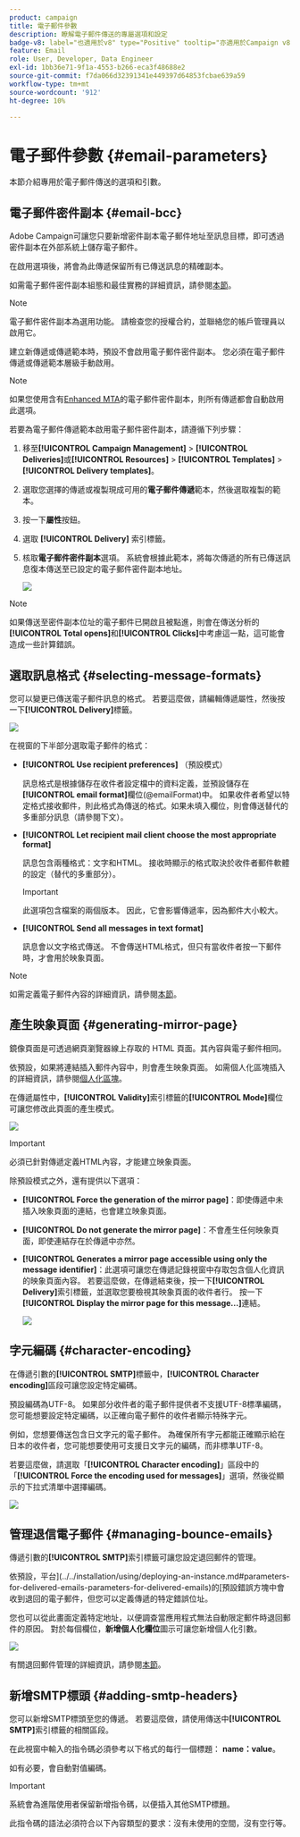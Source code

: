 ```yaml
---
product: campaign
title: 電子郵件參數
description: 瞭解電子郵件傳送的專屬選項和設定
badge-v8: label="也適用於v8" type="Positive" tooltip="亦適用於Campaign v8"
feature: Email
role: User, Developer, Data Engineer
exl-id: 1bb36e71-9f1a-4553-b266-eca3f48688e2
source-git-commit: f7da066d32391341e449397d64853fcbae639a59
workflow-type: tm+mt
source-wordcount: '912'
ht-degree: 10%

---
```


# 電子郵件參數 {#email-parameters}

本節介紹專用於電子郵件傳送的選項和引數。

## 電子郵件密件副本 {#email-bcc}

Adobe Campaign可讓您只要新增密件副本電子郵件地址至訊息目標，即可透過密件副本在外部系統上儲存電子郵件。

在啟用選項後，將會為此傳遞保留所有已傳送訊息的精確副本。

如需電子郵件密件副本組態和最佳實務的詳細資訊，請參閱[本節](../../installation/using/email-archiving.md)。

>[!NOTE]
>
>電子郵件密件副本為選用功能。 請檢查您的授權合約，並聯絡您的帳戶管理員以啟用它。

建立新傳遞或傳遞範本時，預設不會啟用電子郵件密件副本。 您必須在電子郵件傳遞或傳遞範本層級手動啟用。

>[!NOTE]
>
>如果您使用含有[Enhanced MTA](ending-with-enhanced-mta.md)的電子郵件密件副本，則所有傳遞都會自動啟用此選項。

若要為電子郵件傳遞範本啟用電子郵件密件副本，請遵循下列步驟：

1. 移至&#x200B;**[!UICONTROL Campaign Management]** > **[!UICONTROL Deliveries]**&#x200B;或&#x200B;**[!UICONTROL Resources]** > **[!UICONTROL Templates]** > **[!UICONTROL Delivery templates]**。
1. 選取您選擇的傳遞或複製現成可用的&#x200B;**電子郵件傳遞**&#x200B;範本，然後選取複製的範本。
1. 按一下&#x200B;**屬性**&#x200B;按鈕。
1. 選取 **[!UICONTROL Delivery]** 索引標籤。
1. 核取&#x200B;**電子郵件密件副本**&#x200B;選項。 系統會根據此範本，將每次傳遞的所有已傳送訊息復本傳送至已設定的電子郵件密件副本地址。

   ![](assets/s_ncs_user_wizard_archiving.png)

>[!NOTE]
>
>如果傳送至密件副本位址的電子郵件已開啟且被點進，則會在傳送分析的&#x200B;**[!UICONTROL Total opens]**&#x200B;和&#x200B;**[!UICONTROL Clicks]**&#x200B;中考慮這一點，這可能會造成一些計算錯誤。

## 選取訊息格式 {#selecting-message-formats}

您可以變更已傳送電子郵件訊息的格式。 若要這麼做，請編輯傳遞屬性，然後按一下&#x200B;**[!UICONTROL Delivery]**&#x200B;標籤。

![](assets/s_ncs_user_wizard_email_param.png)

在視窗的下半部分選取電子郵件的格式：

* **[!UICONTROL Use recipient preferences]** （預設模式）

  訊息格式是根據儲存在收件者設定檔中的資料定義，並預設儲存在&#x200B;**[!UICONTROL email format]**&#x200B;欄位(@emailFormat)中。 如果收件者希望以特定格式接收郵件，則此格式為傳送的格式。如果未填入欄位，則會傳送替代的多重部分訊息（請參閱下文）。

* **[!UICONTROL Let recipient mail client choose the most appropriate format]**

  訊息包含兩種格式：文字和HTML。 接收時顯示的格式取決於收件者郵件軟體的設定（替代的多重部分）。

  >[!IMPORTANT]
  >
  >此選項包含檔案的兩個版本。 因此，它會影響傳遞率，因為郵件大小較大。

* **[!UICONTROL Send all messages in text format]**

  訊息會以文字格式傳送。 不會傳送HTML格式，但只有當收件者按一下郵件時，才會用於映象頁面。

>[!NOTE]
>
>如需定義電子郵件內容的詳細資訊，請參閱[本節](defining-the-email-content.md)。

## 產生映象頁面 {#generating-mirror-page}

鏡像頁面是可透過網頁瀏覽器線上存取的 HTML 頁面。其內容與電子郵件相同。

依預設，如果將連結插入郵件內容中，則會產生映象頁面。 如需個人化區塊插入的詳細資訊，請參閱[個人化區塊](personalization-blocks.md)。

在傳遞屬性中，**[!UICONTROL Validity]**&#x200B;索引標籤的&#x200B;**[!UICONTROL Mode]**&#x200B;欄位可讓您修改此頁面的產生模式。

![](assets/s_ncs_user_wizard_miror_page_mode.png)

>[!IMPORTANT]
>
>必須已針對傳遞定義HTML內容，才能建立映象頁面。

除預設模式之外，還有提供以下選項：

* **[!UICONTROL Force the generation of the mirror page]**：即使傳遞中未插入映象頁面的連結，也會建立映象頁面。
* **[!UICONTROL Do not generate the mirror page]**：不會產生任何映象頁面，即使連結存在於傳遞中亦然。
* **[!UICONTROL Generates a mirror page accessible using only the message identifier]**：此選項可讓您在傳遞記錄視窗中存取包含個人化資訊的映象頁面內容。 若要這麼做，在傳遞結束後，按一下&#x200B;**[!UICONTROL Delivery]**&#x200B;索引標籤，並選取您要檢視其映象頁面的收件者行。 按一下&#x200B;**[!UICONTROL Display the mirror page for this message...]**&#x200B;連結。

  ![](assets/s_ncs_user_wizard_miror_page_link.png)

## 字元編碼 {#character-encoding}

在傳遞引數的&#x200B;**[!UICONTROL SMTP]**&#x200B;標籤中，**[!UICONTROL Character encoding]**&#x200B;區段可讓您設定特定編碼。

預設編碼為UTF-8。 如果部分收件者的電子郵件提供者不支援UTF-8標準編碼，您可能想要設定特定編碼，以正確向電子郵件的收件者顯示特殊字元。

例如，您想要傳送包含日文字元的電子郵件。 為確保所有字元都能正確顯示給在日本的收件者，您可能想要使用可支援日文字元的編碼，而非標準UTF-8。

若要這麼做，請選取「**[!UICONTROL Character encoding]**」區段中的「**[!UICONTROL Force the encoding used for messages]**」選項，然後從顯示的下拉式清單中選擇編碼。

![](assets/s_ncs_user_email_del_properties_smtp_tab_encoding.png)

## 管理退信電子郵件 {#managing-bounce-emails}

傳遞引數的&#x200B;**[!UICONTROL SMTP]**&#x200B;索引標籤可讓您設定退回郵件的管理。

依預設，平台](../../installation/using/deploying-an-instance.md#parameters-for-delivered-emails-parameters-for-delivered-emails)的[預設錯誤方塊中會收到退回的電子郵件，但您可以定義傳遞的特定錯誤位址。

您也可以從此畫面定義特定地址，以便調查當應用程式無法自動限定郵件時退回郵件的原因。 對於每個欄位，**新增個人化欄位**&#x200B;圖示可讓您新增個人化引數。

![](assets/s_ncs_user_email_del_properties_smtp_tab.png)

有關退回郵件管理的詳細資訊，請參閱[本節](understanding-delivery-failures.md#bounce-mail-management)。

## 新增SMTP標頭 {#adding-smtp-headers}

您可以新增SMTP標頭至您的傳遞。 若要這麼做，請使用傳送中&#x200B;**[!UICONTROL SMTP]**&#x200B;索引標籤的相關區段。

在此視窗中輸入的指令碼必須參考以下格式的每行一個標題： **name：value**。

如有必要，會自動對值編碼。

>[!IMPORTANT]
>
>系統會為進階使用者保留新增指令碼，以便插入其他SMTP標題。
>
>此指令碼的語法必須符合以下內容類型的要求：沒有未使用的空間，沒有空行等。
